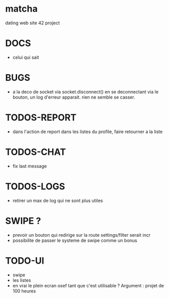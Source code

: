 # matcha
dating web site 42 project 

# DOCS

- celui qui sait

# BUGS

- a la deco de socket via socket.disconnect() en se deconnectant via le bouton, un log d'erreur apparait. rien ne semble se casser.

# TODOS-REPORT

- dans l'action de report dans les listes du profile, faire retourner a la liste

# TODOS-CHAT

- fix last message

# TODOS-LOGS

- retirer un max de log qui ne sont plus utiles

# SWIPE ?

- prevoir un bouton qui redirige sur la route settings/filter serait incr
- possibilite de passer le systeme de swipe comme un bonus

# TODO-UI

- swipe
- les listes
- en vrai le plein ecran osef tant que c'est utilisable ? Argument : projet de 100 heures
